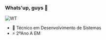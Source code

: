 ### Whats'up, guys 👋

![WT](https://user-images.githubusercontent.com/102177784/160301395-e1965d76-3fbe-49d3-b039-7bdd810860ed.jpg)

- 🔭 Técnico em Desenvolvimento de Sistemas
- ⚡ 2ºAno A EM




